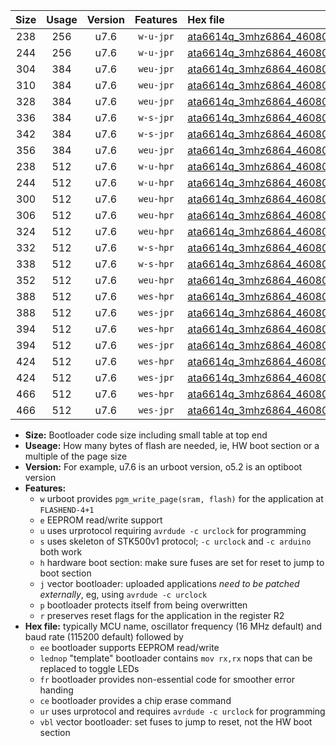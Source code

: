 |Size|Usage|Version|Features|Hex file|
|:-:|:-:|:-:|:-:|:--|
|238|256|u7.6|`w-u-jpr`|[ata6614q_3mhz6864_460800bps_ur_vbl.hex](https://raw.githubusercontent.com/stefanrueger/urboot/main//ata6614q_3mhz6864_460800bps_ur_vbl.hex)|
|244|256|u7.6|`w-u-jpr`|[ata6614q_3mhz6864_460800bps_lednop_ur_vbl.hex](https://raw.githubusercontent.com/stefanrueger/urboot/main//ata6614q_3mhz6864_460800bps_lednop_ur_vbl.hex)|
|304|384|u7.6|`weu-jpr`|[ata6614q_3mhz6864_460800bps_ee_ur_vbl.hex](https://raw.githubusercontent.com/stefanrueger/urboot/main//ata6614q_3mhz6864_460800bps_ee_ur_vbl.hex)|
|310|384|u7.6|`weu-jpr`|[ata6614q_3mhz6864_460800bps_ee_lednop_ur_vbl.hex](https://raw.githubusercontent.com/stefanrueger/urboot/main//ata6614q_3mhz6864_460800bps_ee_lednop_ur_vbl.hex)|
|328|384|u7.6|`weu-jpr`|[ata6614q_3mhz6864_460800bps_ee_lednop_fr_ur_vbl.hex](https://raw.githubusercontent.com/stefanrueger/urboot/main//ata6614q_3mhz6864_460800bps_ee_lednop_fr_ur_vbl.hex)|
|336|384|u7.6|`w-s-jpr`|[ata6614q_3mhz6864_460800bps_vbl.hex](https://raw.githubusercontent.com/stefanrueger/urboot/main//ata6614q_3mhz6864_460800bps_vbl.hex)|
|342|384|u7.6|`w-s-jpr`|[ata6614q_3mhz6864_460800bps_lednop_vbl.hex](https://raw.githubusercontent.com/stefanrueger/urboot/main//ata6614q_3mhz6864_460800bps_lednop_vbl.hex)|
|356|384|u7.6|`weu-jpr`|[ata6614q_3mhz6864_460800bps_ee_lednop_fr_ce_ur_vbl.hex](https://raw.githubusercontent.com/stefanrueger/urboot/main//ata6614q_3mhz6864_460800bps_ee_lednop_fr_ce_ur_vbl.hex)|
|238|512|u7.6|`w-u-hpr`|[ata6614q_3mhz6864_460800bps_ur.hex](https://raw.githubusercontent.com/stefanrueger/urboot/main//ata6614q_3mhz6864_460800bps_ur.hex)|
|244|512|u7.6|`w-u-hpr`|[ata6614q_3mhz6864_460800bps_lednop_ur.hex](https://raw.githubusercontent.com/stefanrueger/urboot/main//ata6614q_3mhz6864_460800bps_lednop_ur.hex)|
|300|512|u7.6|`weu-hpr`|[ata6614q_3mhz6864_460800bps_ee_ur.hex](https://raw.githubusercontent.com/stefanrueger/urboot/main//ata6614q_3mhz6864_460800bps_ee_ur.hex)|
|306|512|u7.6|`weu-hpr`|[ata6614q_3mhz6864_460800bps_ee_lednop_ur.hex](https://raw.githubusercontent.com/stefanrueger/urboot/main//ata6614q_3mhz6864_460800bps_ee_lednop_ur.hex)|
|324|512|u7.6|`weu-hpr`|[ata6614q_3mhz6864_460800bps_ee_lednop_fr_ur.hex](https://raw.githubusercontent.com/stefanrueger/urboot/main//ata6614q_3mhz6864_460800bps_ee_lednop_fr_ur.hex)|
|332|512|u7.6|`w-s-hpr`|[ata6614q_3mhz6864_460800bps.hex](https://raw.githubusercontent.com/stefanrueger/urboot/main//ata6614q_3mhz6864_460800bps.hex)|
|338|512|u7.6|`w-s-hpr`|[ata6614q_3mhz6864_460800bps_lednop.hex](https://raw.githubusercontent.com/stefanrueger/urboot/main//ata6614q_3mhz6864_460800bps_lednop.hex)|
|352|512|u7.6|`weu-hpr`|[ata6614q_3mhz6864_460800bps_ee_lednop_fr_ce_ur.hex](https://raw.githubusercontent.com/stefanrueger/urboot/main//ata6614q_3mhz6864_460800bps_ee_lednop_fr_ce_ur.hex)|
|388|512|u7.6|`wes-hpr`|[ata6614q_3mhz6864_460800bps_ee.hex](https://raw.githubusercontent.com/stefanrueger/urboot/main//ata6614q_3mhz6864_460800bps_ee.hex)|
|388|512|u7.6|`wes-jpr`|[ata6614q_3mhz6864_460800bps_ee_vbl.hex](https://raw.githubusercontent.com/stefanrueger/urboot/main//ata6614q_3mhz6864_460800bps_ee_vbl.hex)|
|394|512|u7.6|`wes-hpr`|[ata6614q_3mhz6864_460800bps_ee_lednop.hex](https://raw.githubusercontent.com/stefanrueger/urboot/main//ata6614q_3mhz6864_460800bps_ee_lednop.hex)|
|394|512|u7.6|`wes-jpr`|[ata6614q_3mhz6864_460800bps_ee_lednop_vbl.hex](https://raw.githubusercontent.com/stefanrueger/urboot/main//ata6614q_3mhz6864_460800bps_ee_lednop_vbl.hex)|
|424|512|u7.6|`wes-hpr`|[ata6614q_3mhz6864_460800bps_ee_lednop_fr.hex](https://raw.githubusercontent.com/stefanrueger/urboot/main//ata6614q_3mhz6864_460800bps_ee_lednop_fr.hex)|
|424|512|u7.6|`wes-jpr`|[ata6614q_3mhz6864_460800bps_ee_lednop_fr_vbl.hex](https://raw.githubusercontent.com/stefanrueger/urboot/main//ata6614q_3mhz6864_460800bps_ee_lednop_fr_vbl.hex)|
|466|512|u7.6|`wes-hpr`|[ata6614q_3mhz6864_460800bps_ee_lednop_fr_ce.hex](https://raw.githubusercontent.com/stefanrueger/urboot/main//ata6614q_3mhz6864_460800bps_ee_lednop_fr_ce.hex)|
|466|512|u7.6|`wes-jpr`|[ata6614q_3mhz6864_460800bps_ee_lednop_fr_ce_vbl.hex](https://raw.githubusercontent.com/stefanrueger/urboot/main//ata6614q_3mhz6864_460800bps_ee_lednop_fr_ce_vbl.hex)|

- **Size:** Bootloader code size including small table at top end
- **Useage:** How many bytes of flash are needed, ie, HW boot section or a multiple of the page size
- **Version:** For example, u7.6 is an urboot version, o5.2 is an optiboot version
- **Features:**
  + `w` urboot provides `pgm_write_page(sram, flash)` for the application at `FLASHEND-4+1`
  + `e` EEPROM read/write support
  + `u` uses urprotocol requiring `avrdude -c urclock` for programming
  + `s` uses skeleton of STK500v1 protocol; `-c urclock` and `-c arduino` both work
  + `h` hardware boot section: make sure fuses are set for reset to jump to boot section
  + `j` vector bootloader: uploaded applications *need to be patched externally*, eg, using `avrdude -c urclock`
  + `p` bootloader protects itself from being overwritten
  + `r` preserves reset flags for the application in the register R2
- **Hex file:** typically MCU name, oscillator frequency (16 MHz default) and baud rate (115200 default) followed by
  + `ee` bootloader supports EEPROM read/write
  + `lednop` "template" bootloader contains `mov rx,rx` nops that can be replaced to toggle LEDs
  + `fr` bootloader provides non-essential code for smoother error handing
  + `ce` bootloader provides a chip erase command
  + `ur` uses urprotocol and requires `avrdude -c urclock` for programming
  + `vbl` vector bootloader: set fuses to jump to reset, not the HW boot section

